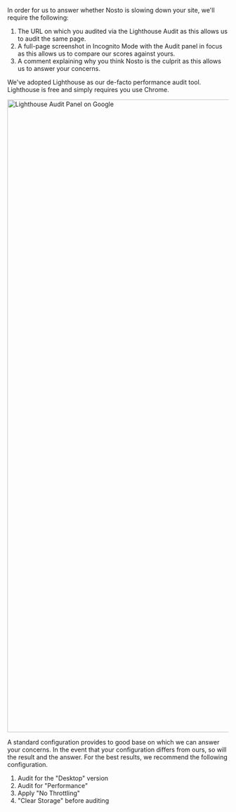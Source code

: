 In order for us to answer whether Nosto is slowing down your site, we'll require the following:

1. The URL on which you audited via the Lighthouse Audit as this allows us to audit the same page.
2. A full-page screenshot in Incognito Mode with the Audit panel in focus as this allows us to compare our scores against yours.
3. A comment explaining why you think Nosto is the culprit as this allows us to answer your concerns.

We've adopted Lighthouse as our de-facto performance audit tool. Lighthouse is free and simply requires you use Chrome. 

<img width="1440" alt="Lighthouse Audit Panel on Google" src="https://user-images.githubusercontent.com/327432/67701485-afc91380-f9b8-11e9-8680-1da3945de128.png">


A standard configuration provides to good base on which we can answer your concerns. In the event that your configuration differs from ours, so will the result and the answer. For the best results, we recommend the following configuration.

1. Audit for the "Desktop" version
2. Audit for "Performance"
3. Apply "No Throttling"
4. "Clear Storage" before auditing